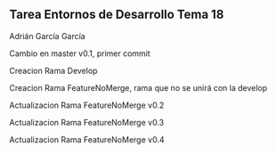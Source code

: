 ## Tarea Entornos de Desarrollo Tema 18

Adrián García García

Cambio en master v0.1, primer commit

Creacion Rama Develop

Creacion Rama FeatureNoMerge, rama que no se unirá con la develop

Actualizacion Rama FeatureNoMerge v0.2

Actualizacion Rama FeatureNoMerge v0.3

Actualizacion Rama FeatureNoMerge v0.4